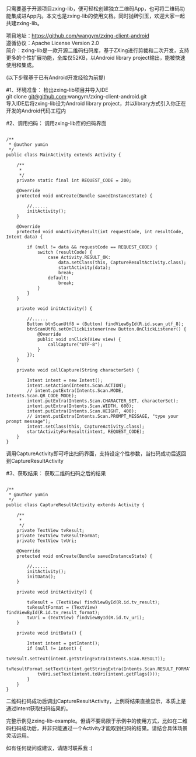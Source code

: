 只需要基于开源项目zxing-lib，便可轻松创建独立二维码App，也可将二维码功能集成进App内。本文也是zxing-lib的使用文档。同时抛砖引玉，欢迎大家一起共建zxing-lib。  

项目地址：https://github.com/wangym/zxing-client-android  
遵循协议：Apache License Version 2.0  
简介：zxing-lib是一款开源二维码扫码库，基于ZXing进行剪裁和二次开发，支持更多的个性扩展功能，全库仅52KB，以Android library project输出，能被快速使用和集成。  
 
(以下步骤基于已有Android开发经验为前提)  
 
#1、环境准备：
检出zxing-lib项目并导入IDE  
git clone git@github.com:wangym/zxing-client-android.git  
导入IDE后将zxing-lib设为Android library project，并以library方式引入你正在开发的Android代码工程内  
 
#2、调用扫码：
调用zxing-lib库的扫码界面  
<pre><code>
/**
 * @author yumin
 */
public class MainActivity extends Activity {

    /**
     *
     */
    private static final int REQUEST_CODE = 200;

    @Override
    protected void onCreate(Bundle savedInstanceState) {

        //......
        initActivity();
    }

    @Override
    protected void onActivityResult(int requestCode, int resultCode, Intent data) {

        if (null != data && requestCode == REQUEST_CODE) {
            switch (resultCode) {
                case Activity.RESULT_OK:
                    data.setClass(this, CaptureResultActivity.class);
                    startActivity(data);
                    break;
                default:
                    break;
            }
        }
    }

    private void initActivity() {

        //......
        Button btnScanUtf8 = (Button) findViewById(R.id.scan_utf_8);
        btnScanUtf8.setOnClickListener(new Button.OnClickListener() {
            @Override
            public void onClick(View view) {
                callCapture("UTF-8");
            }
        });
    }

    private void callCapture(String characterSet) {

        Intent intent = new Intent();
        intent.setAction(Intents.Scan.ACTION);
        // intent.putExtra(Intents.Scan.MODE, Intents.Scan.QR_CODE_MODE);
        intent.putExtra(Intents.Scan.CHARACTER_SET, characterSet);
        intent.putExtra(Intents.Scan.WIDTH, 600);
        intent.putExtra(Intents.Scan.HEIGHT, 400);
        // intent.putExtra(Intents.Scan.PROMPT_MESSAGE, "type your prompt message");
        intent.setClass(this, CaptureActivity.class);
        startActivityForResult(intent, REQUEST_CODE);
    }
}
</code></pre>
调用CaptureActivity即可呼出扫码界面，支持设定个性参数，当扫码成功后返回到CaptureResultActivity  
 
#3、获取结果：
获取二维码扫码之后的结果  
<pre><code>
/**
 * @author yumin
 */
public class CaptureResultActivity extends Activity {

    /**
     *
     */
    private TextView tvResult;
    private TextView tvResultFormat;
    private TextView tvUri;

    @Override
    protected void onCreate(Bundle savedInstanceState) {

        //......
        initActivity();
        initData();
    }

    private void initActivity() {

        tvResult = (TextView) findViewById(R.id.tv_result);
        tvResultFormat = (TextView) findViewById(R.id.tv_result_format);
        tvUri = (TextView) findViewById(R.id.tv_uri);
    }

    private void initData() {

        Intent intent = getIntent();
        if (null != intent) {
            tvResult.setText(intent.getStringExtra(Intents.Scan.RESULT));
            tvResultFormat.setText(intent.getStringExtra(Intents.Scan.RESULT_FORMAT));
            tvUri.setText(intent.toUri(intent.getFlags()));
        }
    }
}
</code></pre>
二维码扫码成功后调出CaptureResultActivity，上例将结果直接显示，本质上是通过Intent获取扫码结果的。  
 
完整示例见zxing-lib-example。但请不要局限于示例中的使用方式，比如在二维码扫码成功后，并非只能通过一个Activity才能取到扫码的结果。请结合具体场景灵活运用。  
 
如有任何疑问或建议，请随时联系我 :)
